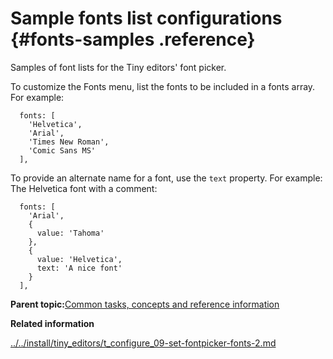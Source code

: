 # Sample fonts list configurations {#fonts-samples .reference}

Samples of font lists for the Tiny editors' font picker.

To customize the Fonts menu, list the fonts to be included in a fonts array. For example:

```
  fonts: [
    'Helvetica',
    'Arial',
    'Times New Roman',
    'Comic Sans MS'
  ],
```

To provide an alternate name for a font, use the `text` property. For example: The Helvetica font with a comment:

```
  fonts: [
    'Arial',
    {
      value: 'Tahoma'
    },
    {
      value: 'Helvetica',
      text: 'A nice font'
    }
  ],
```

**Parent topic:**[Common tasks, concepts and reference information](../../install/tiny_editors/r_appendix.md)

**Related information**  


[../../install/tiny\_editors/t\_configure\_09-set-fontpicker-fonts-2.md](../../install/tiny_editors/t_configure_09-set-fontpicker-fonts-2.md)

